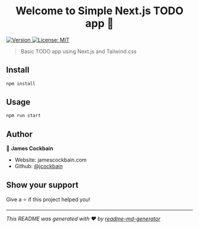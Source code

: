 <h1 align="center">Welcome to Simple Next.js TODO app 👋</h1>
<p>
  <a href="https://www.npmjs.com/package/Simple Next.js TODO app" target="_blank">
    <img alt="Version" src="https://img.shields.io/npm/v/Simple Next.js TODO app.svg">
  </a>
  <a href="#" target="_blank">
    <img alt="License: MIT" src="https://img.shields.io/badge/License-MIT-yellow.svg" />
  </a>
</p>

> Basic TODO app using Next.js and Tailwind.css

## Install

```sh
npm install
```

## Usage

```sh
npm run start
```

## Author

👤 **James Cockbain**

* Website: jamescockbain.com
* Github: [@jcockbain](https://github.com/jcockbain)

## Show your support

Give a ⭐️ if this project helped you!

***
_This README was generated with ❤️ by [readme-md-generator](https://github.com/kefranabg/readme-md-generator)_